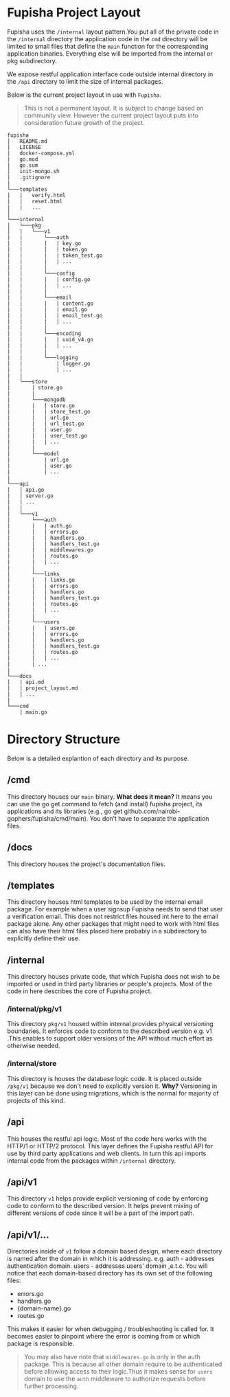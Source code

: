 # Fupisha Project Layout

Fupisha uses the `/internal` layout pattern.You put all of the private code in the `/internal` directory the application code in the `cmd` directory will be limited to small files that define the `main` function for the corresponding application binaries. Everything else will be imported from the internal or pkg subdirectory.

We expose restful application interface code outside internal directory in the `/api` directory to limit the size of internal packages.

Below is the current project layout in use with `Fupisha`.

> This is not a permanent layout. It is subject to change based on community view. However the current project layout puts into consideration future growth of the project.

```
fupisha
│   README.md
|   LICENSE
|   docker-compose.yml
|   go.mod
|   go.sum
│   init-mongo.sh
|   .gitignore
|
└───templates
|   |   verify.html
|   |   reset.html
|   |   ...
│
└───internal
│   └───pkg
│   |   └───v1
|   |       └───auth
|   |       |   | key.go
|   |       |   | token.go
|   |       |   | token_test.go
|   |       |   | ...
|   |       |
|   |       └───config
|   |       |   | config.go
|   |       |   | ...
|   |       |
|   |       └───email
|   |       |   | content.go
|   |       |   | email.go
|   |       |   | email_test.go
|   |       |   | ...
|   |       |
|   |       └───encoding
|   |       |   | uuid_v4.go
|   |       |   | ...
|   |       |
|   |       └───logging
|   |           | logger.go
|   |           | ...
|   |
|   └───store
|       | store.go
|       |
|       └───mongodb
|       |   | store.go
|       |   | store_test.go
|       |   | url.go
|       |   | url_test.go
|       |   | user.go
|       |   | user_test.go
|       |   | ...
|       |
|       └───model
|           | url.go
|           | user.go
|           | ...
|
└───api
|   │ api.go
|   │ server.go
|   | ...
|   |
|   └───v1
|       └───auth
|       |   | auth.go
|       |   | errors.go
|       |   | handlers.go
|       |   | handlers_test.go
|       |   | middlewares.go
|       |   | routes.go
|       |   | ...
|       |
|       └───links
|       |   | links.go
|       |   | errors.go
|       |   | handlers.go
|       |   | handlers_test.go
|       |   | routes.go
|       |   | ...
|       |
|       └───users
|       |   | users.go
|       |   | errors.go
|       |   | handlers.go
|       |   | handlers_test.go
|       |   | routes.go
|       |   | ...
|       | ...
|
└───docs
|   | api.md
|   | project_layout.md
|   | ...
|
└───cmd
    | main.go

```

# Directory Structure

Below is a detailed explantion of each directory and its purpose.

## /cmd

This directory houses our `main` binary. **What does it mean?** It means you can use the go get command to fetch (and install) fupisha project, its applications and its libraries (e.g., go get github.com/nairobi-gophers/fupisha/cmd/main). You don’t have to separate the application files.

## /docs

This directory houses the project's documentation files.

## /templates

This directory houses html templates to be used by the internal email package. For example when a user signsup Fupisha needs to send that user a verification email. This does not restrict files housed int here to the email package alone. Any other packages that might need to work with html files can also have their html files placed here probably in a subdirectory to explicitly define their use.

## /internal

This directory houses private code, that which Fupisha does not wish to be imported or used in third party libraries or people's projects. Most of the code in here describes the core of Fupisha project.

### /internal/pkg/v1

This directory `pkg/v1` housed within internal provides physical versioning boundaries. It enforces code to conform to the described version e.g. v1 .This enables to support older versions of the API without much effort as otherwise needed.

### /internal/store

This directory is houses the database logic code. It is placed outside `/pkg/v1` because we don't need to explicitly version it. **Why?** Versioning in this layer can be done using migrations, which is the normal for majority of projects of this kind.

## /api

This houses the restful api logic. Most of the code here works with the HTTP/1 or HTTP/2 protocol. This layer defines the Fupisha restful API for use by third party applications and web clients. In turn this api imports internal code from the packages within `/internal` directory.

## /api/v1

This directory `v1` helps provide explicit versioning of code by enforcing code to conform to the described version. It helps prevent mixing of different versions of code since it will be a part of the import path.

## /api/v1/...

Directories inside of `v1` follow a domain based design, where each directory is named after the domain in which it is addressing. e.g. auth - addresses authentication domain. users - addresses users' domain ,e.t.c. You will notice that each domain-based directory has its own set of the following files:

- errors.go
- handlers.go
- {domain-name}.go
- routes.go

This makes it easier for when debugging / troubleshooting is called for. It becomes easier to pinpoint where the error is coming from or which package is responsible.

> You may also have note that `middlewares.go` is only in the auth package. This is because all other domain require to be authenticated before allowing access to their logic.Thus it makes sense for `users` domain to use the `auth` middleware to authorize requests before further processing.
